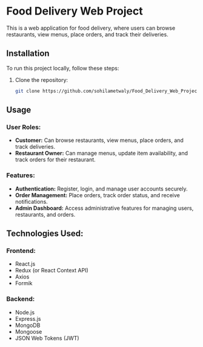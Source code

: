 # Food Delivery Web Project

This is a web application for food delivery, where users can browse restaurants, view menus, place orders, and track their deliveries.

## Installation

To run this project locally, follow these steps:

1. Clone the repository:
   ```bash
   git clone https://github.com/sohilametwaly/Food_Delivery_Web_Project.git


## Usage

### User Roles:
- **Customer:** Can browse restaurants, view menus, place orders, and track deliveries.
- **Restaurant Owner:** Can manage menus, update item availability, and track orders for their restaurant.

### Features:
- **Authentication:** Register, login, and manage user accounts securely.
- **Order Management:** Place orders, track order status, and receive notifications.
- **Admin Dashboard:** Access administrative features for managing users, restaurants, and orders.

## Technologies Used:
### Frontend:
- React.js
- Redux (or React Context API)
- Axios
- Formik

### Backend:
- Node.js
- Express.js
- MongoDB
- Mongoose
- JSON Web Tokens (JWT)
